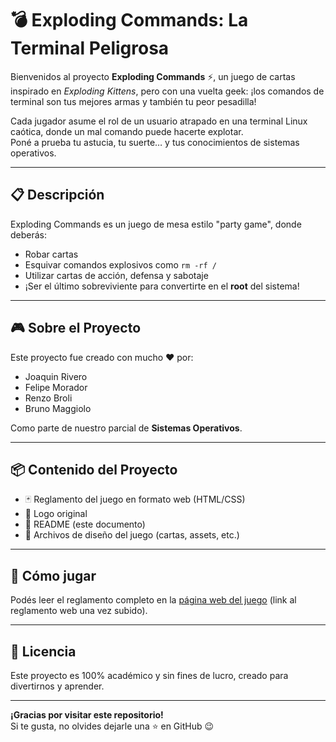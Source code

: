 # 💣 Exploding Commands: La Terminal Peligrosa

Bienvenidos al proyecto **Exploding Commands** ⚡, un juego de cartas inspirado en *Exploding Kittens*, pero con una vuelta geek: ¡los comandos de terminal son tus mejores armas y también tu peor pesadilla!

Cada jugador asume el rol de un usuario atrapado en una terminal Linux caótica, donde un mal comando puede hacerte explotar.  
Poné a prueba tu astucia, tu suerte… y tus conocimientos de sistemas operativos.

---

## 📋 Descripción
Exploding Commands es un juego de mesa estilo "party game", donde deberás:
- Robar cartas
- Esquivar comandos explosivos como `rm -rf /`
- Utilizar cartas de acción, defensa y sabotaje
- ¡Ser el último sobreviviente para convertirte en el **root** del sistema!

---

## 🎮 Sobre el Proyecto
Este proyecto fue creado con mucho ❤ por:

- Joaquin Rivero
- Felipe Morador
- Renzo Broli
- Bruno Maggiolo  

Como parte de nuestro parcial de **Sistemas Operativos**.

---

## 📦 Contenido del Proyecto
- 🃏 Reglamento del juego en formato web (HTML/CSS)
- 🎨 Logo original
- 📜 README (este documento)
- 📂 Archivos de diseño del juego (cartas, assets, etc.)

---

## 🚀 Cómo jugar
Podés leer el reglamento completo en la [página web del juego](#) (link al reglamento web una vez subido).

---

## 📄 Licencia
Este proyecto es 100% académico y sin fines de lucro, creado para divertirnos y aprender.

---

**¡Gracias por visitar este repositorio!**  
Si te gusta, no olvides dejarle una ⭐ en GitHub 😉


